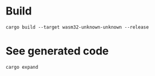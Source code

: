 # Build

``cargo build --target wasm32-unknown-unknown --release``

# See generated code

``cargo expand``
